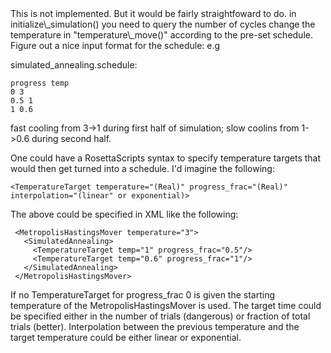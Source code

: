 <!-- --- title: Simulatedannealing (Metropolishastings) -->This is not implemented. But it would be fairly straightfoward to do. in initialize\_simulation() you need to query the number of cycles change the temperature in "temperature\_move()" according to the pre-set schedule. Figure out a nice input format for the schedule: e.g

simulated\_annealing.schedule:

    progress temp
    0 3
    0.5 1
    1 0.6 

fast cooling from 3-\>1 during first half of simulation; slow coolins from 1-\>0.6 during second half.

One could have a RosettaScripts syntax to specify temperature targets that would then get turned into a schedule. I'd imagine the following:

```
<TemperatureTarget temperature="(Real)" progress_frac="(Real)" interpolation="(linear" or exponential)>
```

The above could be specified in XML like the following:

     <MetropolisHastingsMover temperature="3">
       <SimulatedAnnealing>
         <TemperatureTarget temp="1" progress_frac="0.5"/>
         <TemperatureTarget temp="0.6" progress_frac="1"/>
       </SimulatedAnnealing>
     </MetropolisHastingsMover>

If no TemperatureTarget for progress\_frac 0 is given the starting temperature of the MetropolisHastingsMover is used. The target time could be specified either in the number of trials (dangerous) or fraction of total trials (better). Interpolation between the previous temperature and the target temperature could be either linear or exponential.
